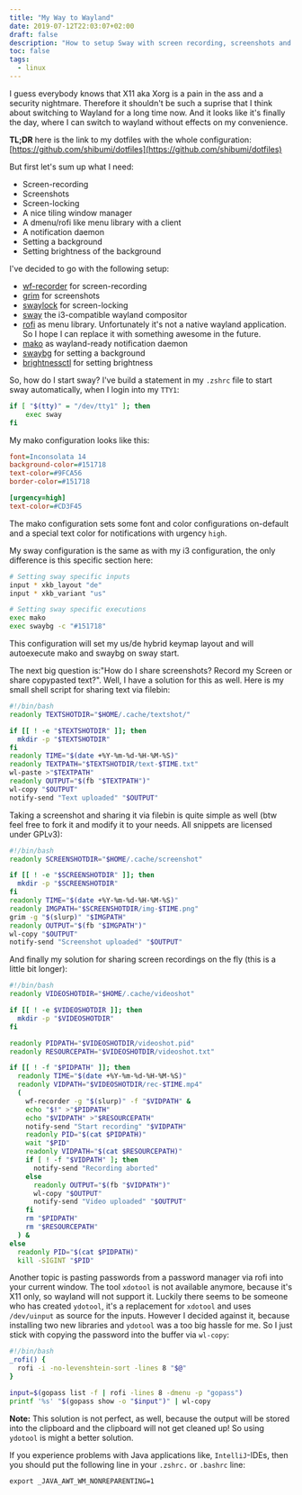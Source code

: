 ```yaml
---
title: "My Way to Wayland"
date: 2019-07-12T22:03:07+02:00
draft: false
description: "How to setup Sway with screen recording, screenshots and more"
toc: false
tags:
  - linux
---
```


I guess everybody knows that X11 aka Xorg is a pain in the ass and a security nightmare.
Therefore it shouldn't be such a suprise that I think about switching to Wayland for a long time now.
And it looks like it's finally the day, where I can switch to wayland without effects on my convenience.

**TL;DR** here is the link to my dotfiles with the whole configuration: [https://github.com/shibumi/dotfiles](https://github.com/shibumi/dotfiles)

But first let's sum up what I need:

* Screen-recording
* Screenshots
* Screen-locking
* A nice tiling window manager
* A dmenu/rofi like menu library with a client
* A notification daemon
* Setting a background
* Setting brightness of the background

I've decided to go with the following setup:

* [wf-recorder](https://github.com/ammen99/wf-recorder) for screen-recording
* [grim](https://github.com/emersion/grim) for screenshots
* [swaylock](https://github.com/swaywm/swaylock) for screen-locking
* [sway](https://github.com/swaywm/sway) the i3-compatible wayland compositor
* [rofi](https://github.com/davatorium/rofi) as menu library. Unfortunately it's not a native wayland application. So I hope I can replace it with something awesome in the future.
* [mako](https://github.com/emersion/mako) as wayland-ready notification daemon
* [swaybg](https://github.com/swaywm/swaybg) for setting a background
* [brightnessctl](https://github.com/Hummer12007/brightnessctl) for setting brightness


So, how do I start sway? I've build a statement in my `.zshrc` file to start sway automatically, when I
login into my `TTY1`:
```bash
if [ "$(tty)" = "/dev/tty1" ]; then
	exec sway
fi
```

My mako configuration looks like this:
```ini
font=Inconsolata 14
background-color=#151718
text-color=#9FCA56
border-color=#151718

[urgency=high]
text-color=#CD3F45
```

The mako configuration sets some font and color configurations on-default and a special text color for notifications with urgency `high`.

My sway configuration is the same as with my i3 configuration, the only difference is this specific section here:
```bash
# Setting sway specific inputs
input * xkb_layout "de"
input * xkb_variant "us"

# Setting sway specific executions
exec mako
exec swaybg -c "#151718"
```

This configuration will set my us/de hybrid keymap layout and will autoexecute mako and swaybg on sway start.

The next big question is:"How do I share screenshots? Record my Screen or share copypasted text?".
Well, I have a solution for this as well. Here is my small shell script for sharing text via filebin:
```bash
#!/bin/bash
readonly TEXTSHOTDIR="$HOME/.cache/textshot/"

if [[ ! -e "$TEXTSHOTDIR" ]]; then
  mkdir -p "$TEXTSHOTDIR"
fi
readonly TIME="$(date +%Y-%m-%d-%H-%M-%S)"
readonly TEXTPATH="$TEXTSHOTDIR/text-$TIME.txt"
wl-paste >"$TEXTPATH"
readonly OUTPUT="$(fb "$TEXTPATH")"
wl-copy "$OUTPUT"
notify-send "Text uploaded" "$OUTPUT"
```

Taking a screenshot and sharing it via filebin is quite simple as well (btw feel free to fork it and modify it to your needs. All snippets are licensed under GPLv3):
```bash
#!/bin/bash
readonly SCREENSHOTDIR="$HOME/.cache/screenshot"

if [[ ! -e "$SCREENSHOTDIR" ]]; then
  mkdir -p "$SCREENSHOTDIR"
fi
readonly TIME="$(date +%Y-%m-%d-%H-%M-%S)"
readonly IMGPATH="$SCREENSHOTDIR/img-$TIME.png"
grim -g "$(slurp)" "$IMGPATH"
readonly OUTPUT="$(fb "$IMGPATH")"
wl-copy "$OUTPUT"
notify-send "Screenshot uploaded" "$OUTPUT"
```

And finally my solution for sharing screen recordings on the fly (this is a little bit longer):
```bash
#!/bin/bash
readonly VIDEOSHOTDIR="$HOME/.cache/videoshot"

if [[ ! -e $VIDEOSHOTDIR ]]; then
  mkdir -p "$VIDEOSHOTDIR"
fi

readonly PIDPATH="$VIDEOSHOTDIR/videoshot.pid"
readonly RESOURCEPATH="$VIDEOSHOTDIR/videoshot.txt"

if [[ ! -f "$PIDPATH" ]]; then
  readonly TIME="$(date +%Y-%m-%d-%H-%M-%S)"
  readonly VIDPATH="$VIDEOSHOTDIR/rec-$TIME.mp4"
  (
    wf-recorder -g "$(slurp)" -f "$VIDPATH" &
    echo "$!" >"$PIDPATH"
    echo "$VIDPATH" >"$RESOURCEPATH"
    notify-send "Start recording" "$VIDPATH"
    readonly PID="$(cat $PIDPATH)"
    wait "$PID"
    readonly VIDPATH="$(cat $RESOURCEPATH)"
    if [ ! -f "$VIDPATH" ]; then
      notify-send "Recording aborted"
    else
      readonly OUTPUT="$(fb "$VIDPATH")"
      wl-copy "$OUTPUT"
      notify-send "Video uploaded" "$OUTPUT"
    fi
    rm "$PIDPATH"
    rm "$RESOURCEPATH"
  ) &
else
  readonly PID="$(cat $PIDPATH)"
  kill -SIGINT "$PID"
```

Another topic is pasting passwords from a password manager via rofi into your current window.
The tool `xdotool` is not available anymore, because it's X11 only, so wayland will not support it.
Luckily there seems to be someone who has created `ydotool`, it's a replacement for `xdotool` and uses `/dev/uinput` as source for the inputs. However I decided against it, because installing two new libraries and `ydotool` was a too big hassle for me. So I just stick with copying the password into the buffer via `wl-copy`:
```bash
#!/bin/bash
_rofi() {
  rofi -i -no-levenshtein-sort -lines 8 "$@"
}

input=$(gopass list -f | rofi -lines 8 -dmenu -p "gopass")
printf '%s' "$(gopass show -o "$input")" | wl-copy
```

**Note:** This solution is not perfect, as well, because the output will be stored into the clipboard and the clipboard will not get cleaned up! So using `ydotool` is might a better solution.

If you experience problems with Java applications like, `IntelliJ`-IDEs, then you should put the following line in your `.zshrc.` or `.bashrc` line:
```
export _JAVA_AWT_WM_NONREPARENTING=1
```
